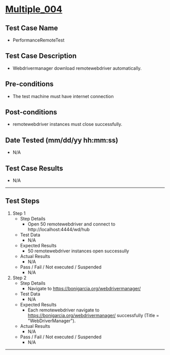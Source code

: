 # [Multiple_004](https://github.com/bonigarcia/webdrivermanager-examples/tree/master/src/test/java/io/github/bonigarcia/wdm/test/multiple/PerformanceRemoteTest.java)
## Test Case Name
* PerformanceRemoteTest
## Test Case Description
* Webdrivermanager download remotewebdriver automatically.
## Pre-conditions
* The test machine must have internet connection
## Post-conditions
* remotewebdriver instances must close successfully.
## Date Tested (mm/dd/yy hh:mm:ss)
* N/A
## Test Case Results
* N/A
---
## Test Steps
1. Step 1
	* Step Details
		* Open 50 remotewebdriver and connect to http://localhost:4444/wd/hub
	* Test Data
		* N/A
	* Expected Results
		* 50 remotewebdriver instances open successully
	* Actual Results
		* N/A
	* Pass / Fail / Not executed / Suspended
		* N/A
2. Step 2
	* Step Details
		* Navigate to https://bonigarcia.org/webdrivermanager/
	* Test Data
		* N/A
	* Expected Results
		* Each remotewebdriver navigate to https://bonigarcia.org/webdrivermanager/ successfully (Title = "WebDriverManager").
	* Actual Results
		* N/A
	* Pass / Fail / Not executed / Suspended
		* N/A
---
